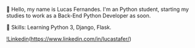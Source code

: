 🤠 Hello, my name is Lucas Fernandes. 
   I'm an Python student, starting my studies to work as a Back-End Python Developer as soon.

🧠 Skills: Learning Python 3, Django, Flask.

[!Linkedin](https://img.shields.io/badge/LinkedIn-0077B5?style=for-the-badge&logo=linkedin&logoColor=white)(https://www.linkedin.com/in/lucastafer/)
